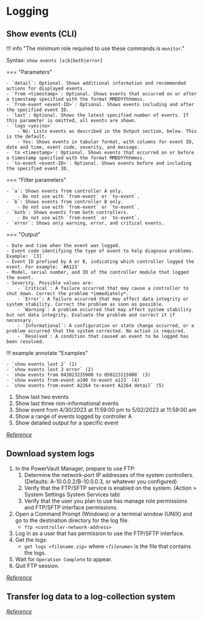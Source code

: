 # Logging

## Show events (CLI)

!!! info "The minimum role required to use these commands is `monitor`."

Syntax: `show events [a|b|both|error]`

=== "Parameters" 

    - `detail`: Optional. Shows additional information and recommended actions for displayed events.
    - `from <timestamp>`: Optional. Shows events that occurred on or after a timestamp specified with the format MMDDYYhhmmss.
    - `from-event <event-ID>`: Optional. Shows events including and after the specified event ID.
    - `last`: Optional. Shows the latest specified number of events. If this parameter is omitted, all events are shown.
    - `logs <yes|no>`
        - No: Lists events as described in the Output section, below. This is the default.
        - Yes: Shows events in tabular format, with columns for event ID, date and time, event code, severity, and message.
    - `to <timestamp>`: Optional. Shows events that occurred on or before a timestamp specified with the format MMDDYYhhmmss.
    - `to-event <event-ID>`: Optional. Shows events before and including the specified event ID.

=== "Filter parameters"

    - `a`: Shows events from controller A only.
        - Do not use with `from-event` or `to-event`.
    - `b`: Shows events from controller B only.
        - Do not use with `from-event` or `to-event`.
    - `both`: Shows events from both controllers.
        - Do not use with `from-event` or `to-event`.
    - `error`: Shows only warning, error, and critical events.

=== "Output"

    - Date and time when the event was logged.
    - Event code identifying the type of event to help diagnose problems. Example: `[3]`
    - Event ID prefixed by A or B, indicating which controller logged the event. For example: `#A123`
    - Model, serial number, and ID of the controller module that logged the event.
    - Severity. Possible values are:
        - `Critical`: A failure occurred that may cause a controller to shut down. Correct the problem *immediately*.
        - `Error`: A failure occurred that may affect data integrity or system stability. Correct the problem as soon as possible.
        - `Warning`: A problem occurred that may affect system stability but not data integrity. Evaluate the problem and correct it if necessary.
        - `Informational`: A configuration or state change occurred, or a problem occurred that the system corrected. No action is required.
        - `Resolved`: A condition that caused an event to be logged has been resolved.

!!! example annotate "Examples"

    - `show events last 2` (1)
    - `show events last 3 error` (2)
    - `show events from 043023235900 to 050223115900` (3)
    - `show events from-event a100 to-event a123` (4)
    - `show events from-event A2264 to-event A2264 detail` (5)

1. Show last two events
2. Show last three non-informational events
3. Show event from 4/30/2023 at 11:59:00 pm to 5/02/2023 at 11:59:00 am
4. Show a range of events logged by controller A
5. Show detailed output for a specific event

[*Reference*](https://www.dell.com/support/manuals/en-us/powervault-me4024/me4_series_cli_pub/show-events?guid=guid-9179f911-1376-4d04-bb13-4ff02101d79b&lang=en-us)

## Download system logs

1. In the PowerVault Manager, prepare to use FTP:
      1. Determine the network-port IP addresses of the system controllers. (Defaults: A-10.0.0.2/B-10.0.0.3, or whatever you configured)
      2. Verify that the FTP/SFTP service is enabled on the system. (Action > System Settings System Services tab)
      3. Verify that the user you plan to use has manage role permissions and FTP/SFTP interface permissions.
2. Open a Command Prompt (Windows) or a terminal window (UNIX) and go to the destination directory for the log file.
      - `ftp <controller-network-address>`
3. Log in as a user that has permission to use the FTP/SFTP interface.
4. Get the logs:
      - `get logs <filename.zip>` where *`<filename>`* is the file that contains the logs. 
5. Wait for `Operation Complete` to appear.
6. Quit FTP session. 

[*Reference*](https://www.dell.com/support/manuals/en-us/powervault-me4012/me4_series_ag_pub/download-system-logs?guid=guid-35296596-b4c6-4e7e-9249-d178538b402d&lang=en-us)

## Transfer log data to a log-collection system

[*Reference*](https://www.dell.com/support/manuals/en-us/powervault-me4012/me4_series_ag_pub/transfer-log-data-to-a-log-collection-system?guid=guid-974c7709-1bc4-4493-9f50-9b7be1eba40a&lang=en-us)

